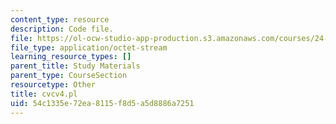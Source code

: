 ```yaml
---
content_type: resource
description: Code file.
file: https://ol-ocw-studio-app-production.s3.amazonaws.com/courses/24-964-topics-in-phonology-fall-2004/54c1335e72ea8115f8d5a5d8886a7251_cvcv4.pl
file_type: application/octet-stream
learning_resource_types: []
parent_title: Study Materials
parent_type: CourseSection
resourcetype: Other
title: cvcv4.pl
uid: 54c1335e-72ea-8115-f8d5-a5d8886a7251
---
```

